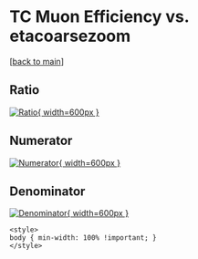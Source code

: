 # TC Muon Efficiency vs. etacoarsezoom

[[back to main](./)]



## Ratio

[![Ratio](../mtv/var/TC_13_eff_stack_etacoarsezoom.png){ width=600px }](../mtv/var/TC_13_eff_stack_etacoarsezoom.pdf)

## Numerator

[![Numerator](../mtv/num/TC_13_eff_stack_etacoarsezoom_num0.png){ width=600px }](../mtv/num/TC_13_eff_stack_etacoarsezoom_num0.pdf)

## Denominator

[![Denominator](../mtv/den/TC_13_eff_stack_etacoarsezoom_den.png){ width=600px }](../mtv/den/TC_13_eff_stack_etacoarsezoom_den.pdf)


``` {=html}
<style>
body { min-width: 100% !important; }
</style>
```
